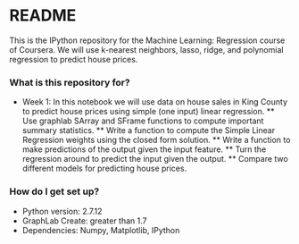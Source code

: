 # README #

This is the IPython repository for the Machine Learning: Regression course of Coursera. We will use k-nearest neighbors, lasso, ridge, and polynomial regression to predict house prices.

### What is this repository for? ###

* Week 1: In this notebook we will use data on house sales in King County to predict house prices using simple (one input) linear regression.
** Use graphlab SArray and SFrame functions to compute important summary statistics.
** Write a function to compute the Simple Linear Regression weights using the closed form solution.
** Write a function to make predictions of the output given the input feature.
** Turn the regression around to predict the input given the output.
** Compare two different models for predicting house prices.

### How do I get set up? ###

* Python version: 2.7.12
* GraphLab Create: greater than 1.7
* Dependencies: Numpy, Matplotlib, IPython